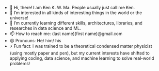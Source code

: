 - 👋 Hi, there! I am Ken K. W. Ma. People usually just call me Ken.
- 👀 I’m interested in all kinds of interesting things in the world or the universe!
- 🌱 I’m currently learning different skills, architectures, libraries, and researches in data science and ML.
- 📫 How to reach me: (last name)(first name)@gmail.com
- 😄 Pronouns: He/ him/ his
- ⚡ Fun fact: I was trained to be a theoretical condensed matter physicist (using mostly paper and pen), but my current interests have shifted to applying coding, data science, and machine learning to solve real-world problems!

<!---
kenkwma/kenkwma is a ✨ special ✨ repository because its `README.md` (this file) appears on your GitHub profile.
You can click the Preview link to take a look at your changes.
--->
